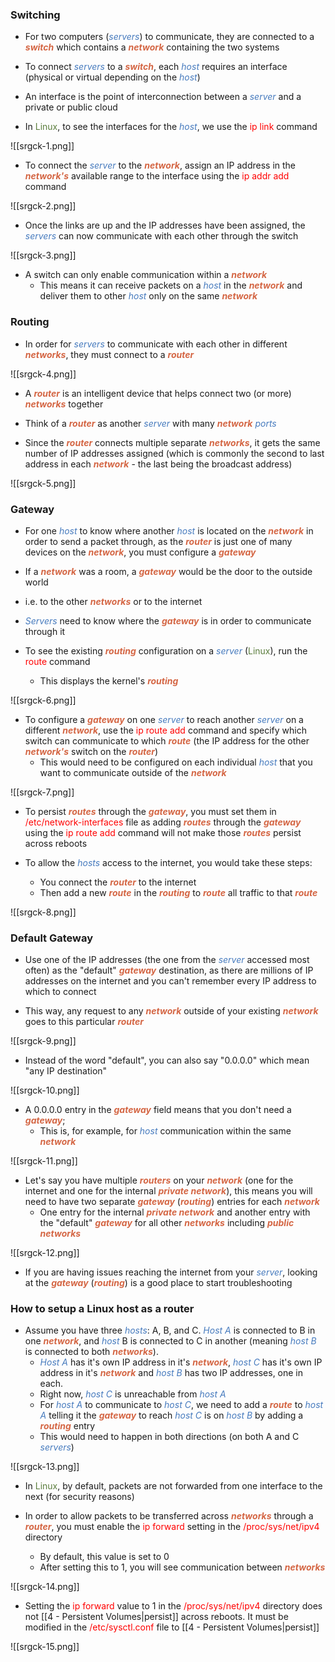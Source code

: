 ### Switching

- For two computers (<i><span style="color:#477bbe">servers</span></i>) to communicate, they are connected to a <b><i><span style="color:#d46644">switch</span></i></b> which contains a <b><i><span style="color:#d46644">network</span></i></b> containing the two systems

- To connect <i><span style="color:#477bbe">servers</span></i> to a <b><i><span style="color:#d46644">switch</span></i></b>, each <i><span style="color:#477bbe">host</span></i> requires an interface (physical or virtual depending on the <i><span style="color:#477bbe">host</span></i>)

- An interface is the point of interconnection between a <i><span style="color:#477bbe">server</span></i> and a private or public cloud

- In <span style="color:#5c7e3e">Linux</span>, to see the interfaces for the <i><span style="color:#477bbe">host</span></i>, we use the <span style="color:red">ip link</span> command

![[srgck-1.png]]

- To connect the <i><span style="color:#477bbe">server</span></i> to the <b><i><span style="color:#d46644">network</span></i></b>, assign an IP address in the <b><i><span style="color:#d46644">network's</span></i></b> available range to the interface using the <span style="color:red">ip addr add</span> command

![[srgck-2.png]]

- Once the links are up and the IP addresses have been assigned, the <i><span style="color:#477bbe">servers</span></i> can now communicate with each other through the switch

![[srgck-3.png]]

- A switch can only enable communication within a <b><i><span style="color:#d46644">network</span></i></b>
	- This means it can receive packets on a <i><span style="color:#477bbe">host</span></i> in the <b><i><span style="color:#d46644">network</span></i></b> and deliver them to other <i><span style="color:#477bbe">host</span></i> only on the same <b><i><span style="color:#d46644">network</span></i></b>

### Routing

- In order for <i><span style="color:#477bbe">servers</span></i> to communicate with each other in different <b><i><span style="color:#d46644">networks</span></i></b>, they must connect to a <b><i><span style="color:#d46644">router</span></i></b>

![[srgck-4.png]]

- A <b><i><span style="color:#d46644">router</span></i></b> is an intelligent device that helps connect two (or more) <b><i><span style="color:#d46644">networks</span></i></b> together

- Think of a <b><i><span style="color:#d46644">router</span></i></b> as another <i><span style="color:#477bbe">server</span></i> with many <b><i><span style="color:#d46644">network</span></i></b> <i><span style="color:#477bbe">ports</span></i>

- Since the <b><i><span style="color:#d46644">router</span></i></b> connects multiple separate <b><i><span style="color:#d46644">networks</span></i></b>, it gets the same number of IP addresses assigned (which is commonly the second to last address in each <b><i><span style="color:#d46644">network</span></i></b> - the last being the broadcast address)

![[srgck-5.png]]

### Gateway

- For one <i><span style="color:#477bbe">host</span></i> to know where another <i><span style="color:#477bbe">host</span></i> is located on the <b><i><span style="color:#d46644">network</span></i></b> in order to send a packet through, as the <b><i><span style="color:#d46644">router</span></i></b> is just one of many devices on the <b><i><span style="color:#d46644">network</span></i></b>, you must configure a <b><i><span style="color:#d46644">gateway</span></i></b>

- If a <b><i><span style="color:#d46644">network</span></i></b> was a room, a <b><i><span style="color:#d46644">gateway</span></i></b> would be the door to the outside world

- i.e. to the other <b><i><span style="color:#d46644">networks</span></i></b> or to the internet

- <i><span style="color:#477bbe">Servers</span></i> need to know where the <b><i><span style="color:#d46644">gateway</span></i></b> is in order to communicate through it

- To see the existing <b><i><span style="color:#d46644">routing</span></i></b> configuration on a <i><span style="color:#477bbe">server</span></i> (<span style="color:#5c7e3e">Linux</span>), run the <span style="color:red">route</span> command
	- This displays the kernel's <b><i><span style="color:#d46644">routing</span></i></b>

![[srgck-6.png]]

- To configure a <b><i><span style="color:#d46644">gateway</span></i></b> on one <i><span style="color:#477bbe">server</span></i> to reach another <i><span style="color:#477bbe">server</span></i> on a different <b><i><span style="color:#d46644">network</span></i></b>, use the <span style="color:red">ip route add</span> command and specify which switch can communicate to which <b><i><span style="color:#d46644">route</span></i></b> (the IP address for the other <b><i><span style="color:#d46644">network's</span></i></b> switch on the <b><i><span style="color:#d46644">router</span></i></b>)
	- This would need to be configured on each individual <i><span style="color:#477bbe">host</span></i> that you want to communicate outside of the <b><i><span style="color:#d46644">network</span></i></b>

![[srgck-7.png]]

- To persist <b><i><span style="color:#d46644">routes</span></i></b> through the <b><i><span style="color:#d46644">gateway</span></i></b>, you must set them in <span style="color:red">/etc/network-interfaces</span> file as adding <b><i><span style="color:#d46644">routes</span></i></b> through the <b><i><span style="color:#d46644">gateway</span></i></b> using the <span style="color:red">ip route add</span> command will not make those <b><i><span style="color:#d46644">routes</span></i></b> persist across reboots

- To allow the <i><span style="color:#477bbe">hosts</span></i> access to the internet, you would take these steps:
	- You connect the <b><i><span style="color:#d46644">router</span></i></b> to the internet
	- Then add a new <b><i><span style="color:#d46644">route</span></i></b> in the <b><i><span style="color:#d46644">routing</span></i></b> to <b><i><span style="color:#d46644">route</span></i></b> all traffic to that <b><i><span style="color:#d46644">route</span></i></b>

![[srgck-8.png]]

### Default Gateway

- Use one of the IP addresses (the one from the <i><span style="color:#477bbe">server</span></i> accessed most often) as the "default" <b><i><span style="color:#d46644">gateway</span></i></b> destination, as there are millions of IP addresses on the internet and you can't remember every IP address to which to connect

- This way, any request to any <b><i><span style="color:#d46644">network</span></i></b> outside of your existing <b><i><span style="color:#d46644">network</span></i></b> goes to this particular <b><i><span style="color:#d46644">router</span></i></b>

![[srgck-9.png]]

- Instead of the word "default", you can also say "0.0.0.0" which mean "any IP destination"

![[srgck-10.png]]

- A 0.0.0.0 entry in the <b><i><span style="color:#d46644">gateway</span></i></b> field means that you don't need a <b><i><span style="color:#d46644">gateway</span></i></b>;
	- This is, for example, for <i><span style="color:#477bbe">host</span></i> communication within the same <b><i><span style="color:#d46644">network</span></i></b>

![[srgck-11.png]]

- Let's say you have multiple <b><i><span style="color:#d46644">routers</span></i></b> on your <b><i><span style="color:#d46644">network</span></i></b> (one for the internet and one for the internal <b><i><span style="color:#d46644">private network</span></i></b>), this means you will need to have two separate <b><i><span style="color:#d46644">gateway</span></i></b> (<b><i><span style="color:#d46644">routing</span></i></b>) entries for each <b><i><span style="color:#d46644">network</span></i></b>
	- One entry for the internal <b><i><span style="color:#d46644">private network</span></i></b> and another entry with the "default" <b><i><span style="color:#d46644">gateway</span></i></b> for all other <b><i><span style="color:#d46644">networks</span></i></b> including <b><i><span style="color:#d46644">public networks</span></i></b>

![[srgck-12.png]]

- If you are having issues reaching the internet from your <i><span style="color:#477bbe">server</span></i>, looking at the <b><i><span style="color:#d46644">gateway</span></i></b> (<b><i><span style="color:#d46644">routing</span></i></b>) is a good place to start troubleshooting

### How to setup a Linux host as a router

- Assume you have three <i><span style="color:#477bbe">hosts</span></i>: A, B, and C. <i><span style="color:#477bbe">Host A</span></i> is connected to B in one <b><i><span style="color:#d46644">network</span></i></b>, and <i><span style="color:#477bbe">host</span></i> B is connected to C in another (meaning <i><span style="color:#477bbe">host B</span></i> is connected to both <b><i><span style="color:#d46644">networks</span></i></b>).
	- <i><span style="color:#477bbe">Host A</span></i> has it's own IP address in it's <b><i><span style="color:#d46644">network</span></i></b>, <i><span style="color:#477bbe">host C</span></i> has it's own IP address in it's <b><i><span style="color:#d46644">network</span></i></b> and <i><span style="color:#477bbe">host B</span></i> has two IP addresses, one in each.
	- Right now, <i><span style="color:#477bbe">host C</span></i> is unreachable from <i><span style="color:#477bbe">host A</span></i>
	- For <i><span style="color:#477bbe">host A</span></i> to communicate to <i><span style="color:#477bbe">host C</span></i>, we need to add a <b><i><span style="color:#d46644">route</span></i></b> to <i><span style="color:#477bbe">host A</span></i> telling it the <b><i><span style="color:#d46644">gateway</span></i></b> to reach <i><span style="color:#477bbe">host C</span></i> is on <i><span style="color:#477bbe">host B</span></i> by adding a <b><i><span style="color:#d46644">routing</span></i></b> entry
	- This would need to happen in both directions (on both A and C <i><span style="color:#477bbe">servers</span></i>)

![[srgck-13.png]]

- In <span style="color:#5c7e3e">Linux</span>, by default, packets are not forwarded from one interface to the next (for security reasons)

- In order to allow packets to be transferred across <b><i><span style="color:#d46644">networks</span></i></b> through a <b><i><span style="color:#d46644">router</span></i></b>, you must enable the <span style="color:red">ip forward</span> setting in the <span style="color:red">/proc/sys/net/ipv4</span> directory
	- By default, this value is set to 0
	- After setting this to 1, you will see communication between <b><i><span style="color:#d46644">networks</span></i></b>

![[srgck-14.png]]

- Setting the <span style="color:red">ip forward</span> value to 1 in the <span style="color:red">/proc/sys/net/ipv4</span>  directory does not [[4 - Persistent Volumes|persist]] across reboots. It must be modified in the <span style="color:red">/etc/sysctl.conf </span>file to [[4 - Persistent Volumes|persist]]

![[srgck-15.png]]